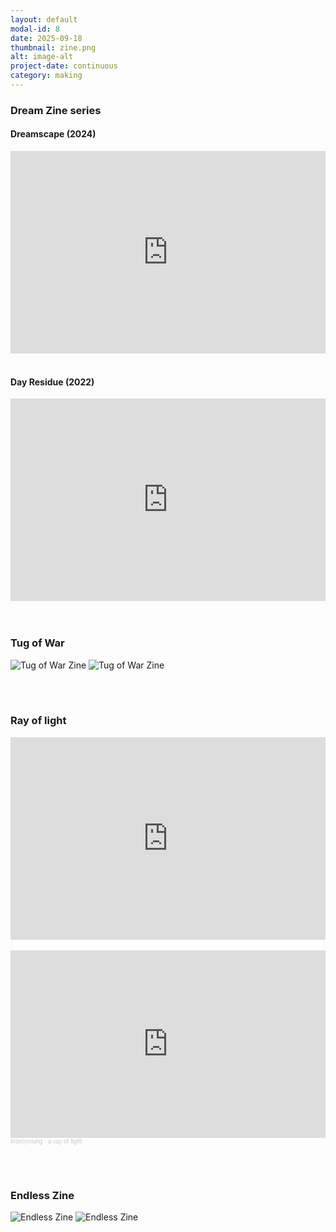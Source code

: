 ```yaml
---
layout: default
modal-id: 8
date: 2025-09-18
thumbnail: zine.png
alt: image-alt
project-date: continuous
category: making
---
```

<h3>Dream Zine series</h3>

<h4>Dreamscape (2024)</h4>
<div style="position:relative;padding-top:max(60%,324px);width:100%;height:0;"><iframe style="position:absolute;border:none;width:100%;height:100%;left:0;top:0;" src="https://online.fliphtml5.com/nnohjr/obkn/"  seamless="seamless" scrolling="no" frameborder="0" allowtransparency="true" allowfullscreen="true" ></iframe></div>

<br>
<h4>Day Residue (2022)</h4>
<div style="position:relative;padding-top:max(60%,324px);width:100%;height:0;"><iframe style="position:absolute;border:none;width:100%;height:100%;left:0;top:0;" src="https://online.fliphtml5.com/nnohjr/vpzk/"  seamless="seamless" scrolling="no" frameborder="0" allowtransparency="true" allowfullscreen="true" ></iframe></div>
<br><br>

<h3>Tug of War</h3>

<img src="{{ site.baseurl }}/img/portfolio/tug-of-war-1.jpg" alt="Tug of War Zine" class="center-image md-photo">
<img src="{{ site.baseurl }}/img/portfolio/tug-of-war-2.jpg" alt="Tug of War Zine" class="center-image md-photo">

<br><br>
<h3>Ray of light</h3>
<div style="position:relative;padding-top:max(60%,324px);width:100%;height:0;"><iframe style="position:absolute;border:none;width:100%;height:100%;left:0;top:0;" src="https://online.fliphtml5.com/nnohjr/hzwa/"  seamless="seamless" scrolling="no" frameborder="0" allowtransparency="true" allowfullscreen="true" ></iframe></div>
<br>
<iframe width="100%" height="300" scrolling="no" frameborder="no" allow="autoplay" src="https://w.soundcloud.com/player/?url=https%3A//api.soundcloud.com/tracks/soundcloud%253Atracks%253A1336449415&color=%2390b3d2&auto_play=false&hide_related=false&show_comments=true&show_user=true&show_reposts=false&show_teaser=true&visual=true"></iframe><div style="font-size: 10px; color: #cccccc;line-break: anywhere;word-break: normal;overflow: hidden;white-space: nowrap;text-overflow: ellipsis; font-family: Interstate,Lucida Grande,Lucida Sans Unicode,Lucida Sans,Garuda,Verdana,Tahoma,sans-serif;font-weight: 100;"><a href="https://soundcloud.com/iriseoyoung" title="iriseoyoung" target="_blank" style="color: #cccccc; text-decoration: none;">iriseoyoung</a> · <a href="https://soundcloud.com/iriseoyoung/a-ray-of-light" title="a ray of light" target="_blank" style="color: #cccccc; text-decoration: none;">a ray of light</a></div>

<br><br>
<h3>Endless Zine</h3>
<img src="{{ site.baseurl }}/img/portfolio/endless-book-1.png" alt="Endless Zine" class="center-image md-photo">
<img src="{{ site.baseurl }}/img/portfolio/endless-book-2.png" alt="Endless Zine" class="center-image md-photo">
